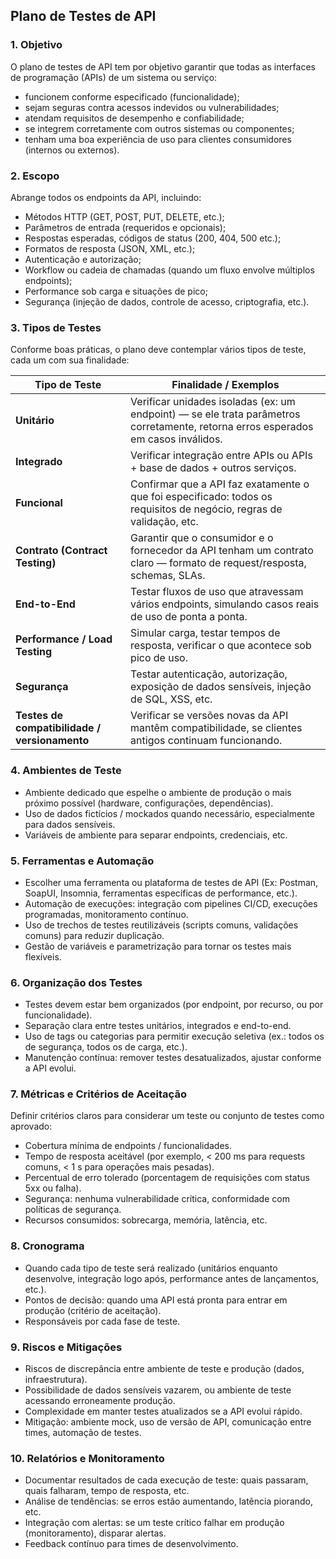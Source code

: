 ## Plano de Testes de API

### 1. Objetivo

O plano de testes de API tem por objetivo garantir que todas as interfaces de programação (APIs) de um sistema ou serviço:

* funcionem conforme especificado (funcionalidade);
* sejam seguras contra acessos indevidos ou vulnerabilidades;
* atendam requisitos de desempenho e confiabilidade;
* se integrem corretamente com outros sistemas ou componentes;
* tenham uma boa experiência de uso para clientes consumidores (internos ou externos).

### 2. Escopo

Abrange todos os endpoints da API, incluindo:

* Métodos HTTP (GET, POST, PUT, DELETE, etc.);
* Parâmetros de entrada (requeridos e opcionais);
* Respostas esperadas, códigos de status (200, 404, 500 etc.);
* Formatos de resposta (JSON, XML, etc.);
* Autenticação e autorização;
* Workflow ou cadeia de chamadas (quando um fluxo envolve múltiplos endpoints);
* Performance sob carga e situações de pico;
* Segurança (injeção de dados, controle de acesso, criptografia, etc.).

### 3. Tipos de Testes

Conforme boas práticas, o plano deve contemplar vários tipos de teste, cada um com sua finalidade:

| Tipo de Teste                                 | Finalidade / Exemplos                                                                                                             |
| --------------------------------------------- | --------------------------------------------------------------------------------------------------------------------------------- |
| **Unitário**                                  | Verificar unidades isoladas (ex: um endpoint) — se ele trata parâmetros corretamente, retorna erros esperados em casos inválidos. |
| **Integrado**                                 | Verificar integração entre APIs ou APIs + base de dados + outros serviços.                                                        |
| **Funcional**                                 | Confirmar que a API faz exatamente o que foi especificado: todos os requisitos de negócio, regras de validação, etc.              |
| **Contrato (Contract Testing)**               | Garantir que o consumidor e o fornecedor da API tenham um contrato claro — formato de request/resposta, schemas, SLAs.            |
| **End-to-End**                                | Testar fluxos de uso que atravessam vários endpoints, simulando casos reais de uso de ponta a ponta.                              |
| **Performance / Load Testing**                | Simular carga, testar tempos de resposta, verificar o que acontece sob pico de uso.                                               |
| **Segurança**                                 | Testar autenticação, autorização, exposição de dados sensíveis, injeção de SQL, XSS, etc.                                         |
| **Testes de compatibilidade / versionamento** | Verificar se versões novas da API mantêm compatibilidade, se clientes antigos continuam funcionando.                              |

### 4. Ambientes de Teste

* Ambiente dedicado que espelhe o ambiente de produção o mais próximo possível (hardware, configurações, dependências).
* Uso de dados fictícios / mockados quando necessário, especialmente para dados sensíveis.
* Variáveis de ambiente para separar endpoints, credenciais, etc.

### 5. Ferramentas e Automação

* Escolher uma ferramenta ou plataforma de testes de API (Ex: Postman, SoapUI, Insomnia, ferramentas específicas de performance, etc.).
* Automação de execuções: integração com pipelines CI/CD, execuções programadas, monitoramento contínuo.
* Uso de trechos de testes reutilizáveis (scripts comuns, validações comuns) para reduzir duplicação.
* Gestão de variáveis e parametrização para tornar os testes mais flexíveis.

### 6. Organização dos Testes

* Testes devem estar bem organizados (por endpoint, por recurso, ou por funcionalidade).
* Separação clara entre testes unitários, integrados e end-to-end.
* Uso de tags ou categorias para permitir execução seletiva (ex.: todos os de segurança, todos os de carga, etc.).
* Manutenção contínua: remover testes desatualizados, ajustar conforme a API evolui.

### 7. Métricas e Critérios de Aceitação

Definir critérios claros para considerar um teste ou conjunto de testes como aprovado:

* Cobertura mínima de endpoints / funcionalidades.
* Tempo de resposta aceitável (por exemplo, < 200 ms para requests comuns, < 1 s para operações mais pesadas).
* Percentual de erro tolerado (porcentagem de requisições com status 5xx ou falha).
* Segurança: nenhuma vulnerabilidade crítica, conformidade com políticas de segurança.
* Recursos consumidos: sobrecarga, memória, latência, etc.

### 8. Cronograma

* Quando cada tipo de teste será realizado (unitários enquanto desenvolve, integração logo após, performance antes de lançamentos, etc.).
* Pontos de decisão: quando uma API está pronta para entrar em produção (critério de aceitação).
* Responsáveis por cada fase de teste.

### 9. Riscos e Mitigações

* Riscos de discrepância entre ambiente de teste e produção (dados, infraestrutura).
* Possibilidade de dados sensíveis vazarem, ou ambiente de teste acessando erroneamente produção.
* Complexidade em manter testes atualizados se a API evolui rápido.
* Mitigação: ambiente mock, uso de versão de API, comunicação entre times, automação de testes.

### 10. Relatórios e Monitoramento

* Documentar resultados de cada execução de teste: quais passaram, quais falharam, tempo de resposta, etc.
* Análise de tendências: se erros estão aumentando, latência piorando, etc.
* Integração com alertas: se um teste crítico falhar em produção (monitoramento), disparar alertas.
* Feedback contínuo para times de desenvolvimento.
